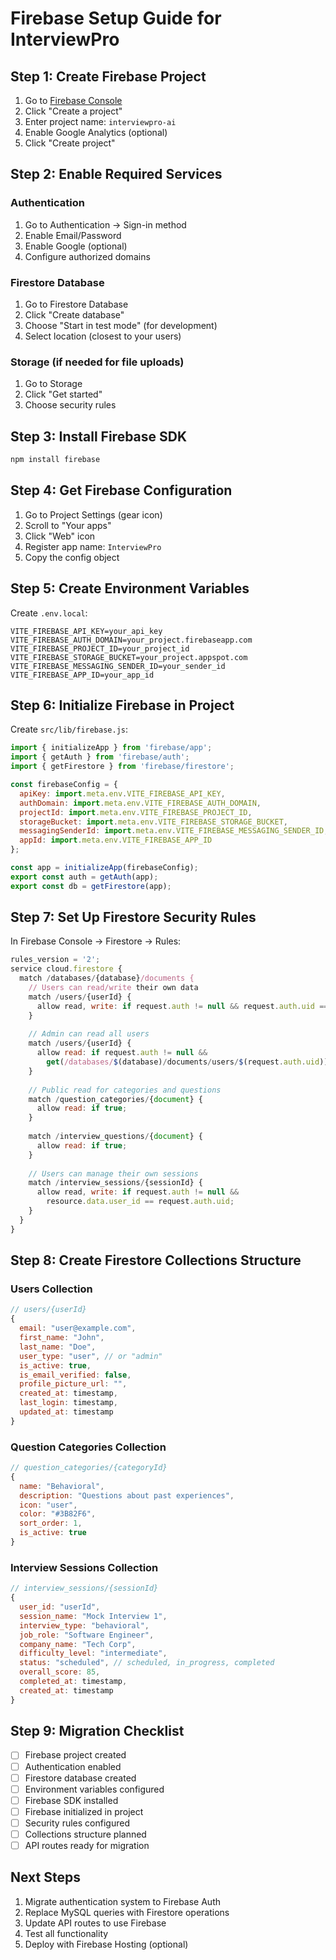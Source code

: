 # Firebase Setup Guide for InterviewPro

## Step 1: Create Firebase Project

1. Go to [Firebase Console](https://console.firebase.google.com/)
2. Click "Create a project"
3. Enter project name: `interviewpro-ai`
4. Enable Google Analytics (optional)
5. Click "Create project"

## Step 2: Enable Required Services

### Authentication
1. Go to Authentication → Sign-in method
2. Enable Email/Password
3. Enable Google (optional)
4. Configure authorized domains

### Firestore Database
1. Go to Firestore Database
2. Click "Create database"
3. Choose "Start in test mode" (for development)
4. Select location (closest to your users)

### Storage (if needed for file uploads)
1. Go to Storage
2. Click "Get started"
3. Choose security rules

## Step 3: Install Firebase SDK

```bash
npm install firebase
```

## Step 4: Get Firebase Configuration

1. Go to Project Settings (gear icon)
2. Scroll to "Your apps"
3. Click "Web" icon
4. Register app name: `InterviewPro`
5. Copy the config object

## Step 5: Create Environment Variables

Create `.env.local`:
```
VITE_FIREBASE_API_KEY=your_api_key
VITE_FIREBASE_AUTH_DOMAIN=your_project.firebaseapp.com
VITE_FIREBASE_PROJECT_ID=your_project_id
VITE_FIREBASE_STORAGE_BUCKET=your_project.appspot.com
VITE_FIREBASE_MESSAGING_SENDER_ID=your_sender_id
VITE_FIREBASE_APP_ID=your_app_id
```

## Step 6: Initialize Firebase in Project

Create `src/lib/firebase.js`:
```javascript
import { initializeApp } from 'firebase/app';
import { getAuth } from 'firebase/auth';
import { getFirestore } from 'firebase/firestore';

const firebaseConfig = {
  apiKey: import.meta.env.VITE_FIREBASE_API_KEY,
  authDomain: import.meta.env.VITE_FIREBASE_AUTH_DOMAIN,
  projectId: import.meta.env.VITE_FIREBASE_PROJECT_ID,
  storageBucket: import.meta.env.VITE_FIREBASE_STORAGE_BUCKET,
  messagingSenderId: import.meta.env.VITE_FIREBASE_MESSAGING_SENDER_ID,
  appId: import.meta.env.VITE_FIREBASE_APP_ID
};

const app = initializeApp(firebaseConfig);
export const auth = getAuth(app);
export const db = getFirestore(app);
```

## Step 7: Set Up Firestore Security Rules

In Firebase Console → Firestore → Rules:
```javascript
rules_version = '2';
service cloud.firestore {
  match /databases/{database}/documents {
    // Users can read/write their own data
    match /users/{userId} {
      allow read, write: if request.auth != null && request.auth.uid == userId;
    }
    
    // Admin can read all users
    match /users/{userId} {
      allow read: if request.auth != null && 
        get(/databases/$(database)/documents/users/$(request.auth.uid)).data.user_type == 'admin';
    }
    
    // Public read for categories and questions
    match /question_categories/{document} {
      allow read: if true;
    }
    
    match /interview_questions/{document} {
      allow read: if true;
    }
    
    // Users can manage their own sessions
    match /interview_sessions/{sessionId} {
      allow read, write: if request.auth != null && 
        resource.data.user_id == request.auth.uid;
    }
  }
}
```

## Step 8: Create Firestore Collections Structure

### Users Collection
```javascript
// users/{userId}
{
  email: "user@example.com",
  first_name: "John",
  last_name: "Doe",
  user_type: "user", // or "admin"
  is_active: true,
  is_email_verified: false,
  profile_picture_url: "",
  created_at: timestamp,
  last_login: timestamp,
  updated_at: timestamp
}
```

### Question Categories Collection
```javascript
// question_categories/{categoryId}
{
  name: "Behavioral",
  description: "Questions about past experiences",
  icon: "user",
  color: "#3B82F6",
  sort_order: 1,
  is_active: true
}
```

### Interview Sessions Collection
```javascript
// interview_sessions/{sessionId}
{
  user_id: "userId",
  session_name: "Mock Interview 1",
  interview_type: "behavioral",
  job_role: "Software Engineer",
  company_name: "Tech Corp",
  difficulty_level: "intermediate",
  status: "scheduled", // scheduled, in_progress, completed
  overall_score: 85,
  completed_at: timestamp,
  created_at: timestamp
}
```

## Step 9: Migration Checklist

- [ ] Firebase project created
- [ ] Authentication enabled
- [ ] Firestore database created
- [ ] Environment variables configured
- [ ] Firebase SDK installed
- [ ] Firebase initialized in project
- [ ] Security rules configured
- [ ] Collections structure planned
- [ ] API routes ready for migration

## Next Steps

1. Migrate authentication system to Firebase Auth
2. Replace MySQL queries with Firestore operations
3. Update API routes to use Firebase
4. Test all functionality
5. Deploy with Firebase Hosting (optional)